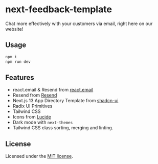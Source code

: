 # next-feedback-template

Chat more effectively with your customers via email, right here on our website!

## Usage

```bash
npm i
npm run dev
```

## Features

- react.email & Resend from [react.email](https://react.email)
- Resend from [Resend](https://resend.com/)
- Next.js 13 App Directory Template from [shadcn-ui](https://github.com/shadcn-ui/ui)
- Radix UI Primitives
- Tailwind CSS
- Icons from [Lucide](https://lucide.dev)
- Dark mode with `next-themes`
- Tailwind CSS class sorting, merging and linting.

## License

Licensed under the [MIT license](https://github.com/tsui66/nextjs-feedback-template/blob/main/LICENSE).
